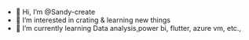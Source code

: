 - 👋 Hi, I’m @Sandy-create
- 👀 I’m interested in crating & learning new things
- 🌱 I’m currently learning Data analysis,power bi, flutter, azure vm, etc.,
